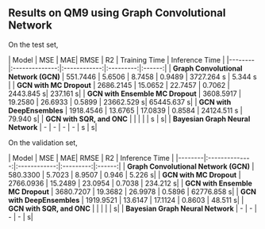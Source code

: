 ## Results on QM9 using Graph Convolutional Network

On the test set,

| Model  | MSE | MAE| RMSE | R2 | Training Time | Inference Time |
|--------|:--------------:|:------------:|:---------:|:------:|
| **Graph Convolutional Network (GCN)** | 551.7446 | 5.6506 | 8.7458 | 0.9489 | 3727.264 s | 5.344 s |
| **GCN with MC Dropout** | 2686.2145 | 15.0652 | 22.7457 | 0.7062 | 2443.845 s| 237.161 s|
| **GCN with Ensemble MC Dropout** | 3608.5917 | 19.2580 | 26.6933 | 0.5899 | 23662.529 s| 65445.637 s|
| **GCN with DeepEnsembles** | 1918.4546 | 13.6765 | 17.0839 | 0.8584 | 24124.511 s | 79.940 s|
| **GCN with SQR, and ONC** |  |  |  |  | s |  s|
| **Bayesian Graph Neural Network** | - | - | - | - | s | s|

On the validation set,

| Model  | MSE | MAE| RMSE | R2 | Inference Time |
|--------|:--------------:|:------------:|:---------:|:------:|
| **Graph Convolutional Network (GCN)** | 580.3300 | 5.7023 | 8.9507 | 0.946 | 5.226 s|
| **GCN with MC Dropout** | 2766.0936 | 15.2489 | 23.0954 | 0.7038 | 234.212 s|
| **GCN with Ensemble MC Dropout** | 3680.7207 | 19.3682 | 26.9978 | 0.5896 | 62776.858 s|
| **GCN with DeepEnsembles** | 1919.9521 | 13.6147 | 17.1124 | 0.8603 | 48.511 s|
| **GCN with SQR, and ONC** |  |  |  |  |   s|
| **Bayesian Graph Neural Network** | - | - | - | - | s|